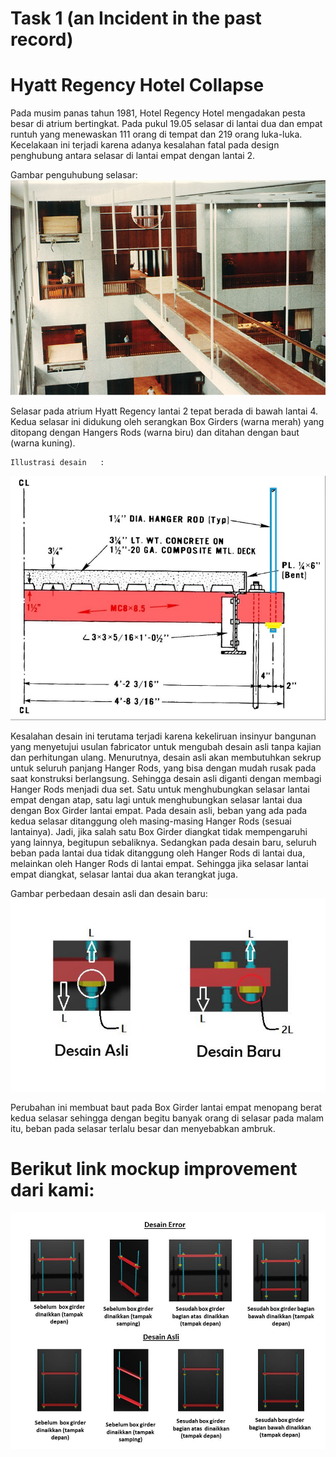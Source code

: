 # Task 1 (an Incident in the past record)
# Hyatt Regency Hotel Collapse
Pada musim panas tahun 1981, Hotel Regency Hotel mengadakan pesta besar di atrium bertingkat. Pada pukul 19.05 selasar di lantai dua 
dan empat runtuh yang menewaskan 111 orang di tempat dan 219 orang luka-luka. Kecelakaan ini terjadi karena adanya kesalahan fatal 
pada design penghubung antara selasar di lantai empat dengan lantai 2.

Gambar penguhubung selasar:
![Image of Jembatan Penghubung Selasar](https://github.com/kiyahza27/Assignment1-HCI/blob/master/Task%201%20(an%20Incident)/Pict%20Task%201%20(an%20incident)/foto%20jembatan%20penghubung%20selasar.jpg)

Selasar pada atrium Hyatt Regency lantai 2 tepat berada di bawah lantai 4. Kedua selasar ini didukung oleh serangkan Box Girders (warna merah)
yang ditopang dengan Hangers Rods (warna biru) dan ditahan dengan baut (warna kuning). 

    Illustrasi desain   :
![Image of Illustrasi Desain](https://github.com/kiyahza27/Assignment1-HCI/blob/master/Task%201%20(an%20Incident)/Pict%20Task%201%20(an%20incident)/Ilustrasi%20desain.jpg)

Kesalahan desain ini terutama terjadi karena kekeliruan insinyur bangunan yang menyetujui usulan fabricator untuk mengubah desain asli tanpa kajian dan perhitungan ulang. Menurutnya, desain asli akan membutuhkan sekrup untuk seluruh panjang Hanger Rods, yang bisa dengan mudah rusak pada saat konstruksi berlangsung. Sehingga desain asli diganti dengan membagi Hanger Rods menjadi dua set. Satu untuk menghubungkan selasar lantai empat dengan atap, satu lagi untuk menghubungkan selasar lantai dua dengan Box Girder lantai empat.
Pada desain asli, beban yang ada pada kedua selasar ditanggung oleh masing-masing Hanger Rods (sesuai lantainya). Jadi, jika salah satu Box Girder diangkat tidak mempengaruhi yang lainnya, begitupun sebaliknya. Sedangkan pada desain baru, seluruh beban pada lantai dua tidak ditanggung oleh Hanger Rods di lantai dua, melainkan oleh Hanger Rods di lantai empat. Sehingga jika selasar lantai empat diangkat, selasar lantai dua akan terangkat juga.

Gambar perbedaan desain asli dan desain baru:
![Image of Desain Asli & Desain Baru](https://github.com/kiyahza27/Assignment1-HCI/blob/master/Task%201%20(an%20Incident)/Pict%20Task%201%20(an%20incident)/perbedaan%20desain%20asli%20dan%20desain%20baru.jpg)

Perubahan ini membuat baut pada Box Girder lantai empat menopang berat kedua selasar sehingga dengan begitu banyak orang di selasar pada malam itu, beban pada selasar terlalu besar dan menyebabkan ambruk.

# Berikut link mockup improvement dari kami:
![Image of Desain Error](https://github.com/kiyahza27/Assignment1-HCI/blob/master/Task%201%20(an%20Incident)/Pict%20Task%201%20(an%20incident)/desain%20hyatt%20hotel.jpg)
